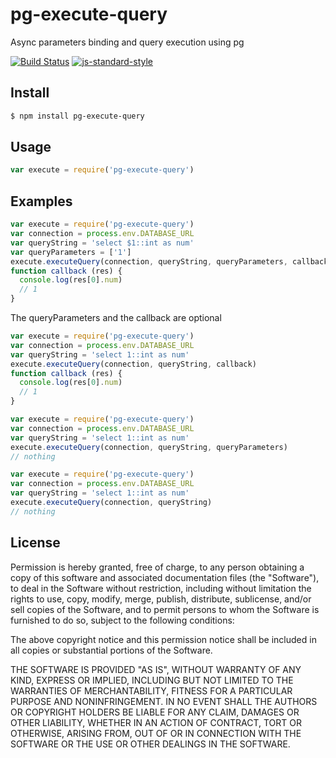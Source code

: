 # pg-execute-query
Async parameters binding and query execution using pg

[![Build Status](https://travis-ci.org/iomediamx/pg-execute-query.svg?branch=master)](https://travis-ci.org/iomediamx/pg-execute-query)
[![js-standard-style](https://img.shields.io/badge/code%20style-standard-brightgreen.svg)](http://standardjs.com/)

## Install
```sh
$ npm install pg-execute-query
```

## Usage
```javascript
var execute = require('pg-execute-query')
```

## Examples

```javascript
var execute = require('pg-execute-query')
var connection = process.env.DATABASE_URL
var queryString = 'select $1::int as num'
var queryParameters = ['1']
execute.executeQuery(connection, queryString, queryParameters, callback)
function callback (res) {
  console.log(res[0].num)
  // 1
}
```
The queryParameters and the callback are optional

```javascript
var execute = require('pg-execute-query')
var connection = process.env.DATABASE_URL
var queryString = 'select 1::int as num'
execute.executeQuery(connection, queryString, callback)
function callback (res) {
  console.log(res[0].num)
  // 1
}
```
```javascript
var execute = require('pg-execute-query')
var connection = process.env.DATABASE_URL
var queryString = 'select 1::int as num'
execute.executeQuery(connection, queryString, queryParameters)
// nothing
```
```javascript
var execute = require('pg-execute-query')
var connection = process.env.DATABASE_URL
var queryString = 'select 1::int as num'
execute.executeQuery(connection, queryString)
// nothing
```

## License

Permission is hereby granted, free of charge, to any person obtaining a copy of this software and associated documentation files (the "Software"), to deal in the Software without restriction, including without limitation the rights to use, copy, modify, merge, publish, distribute, sublicense, and/or sell copies of the Software, and to permit persons to whom the Software is furnished to do so, subject to the following conditions:

The above copyright notice and this permission notice shall be included in all copies or substantial portions of the Software.

THE SOFTWARE IS PROVIDED "AS IS", WITHOUT WARRANTY OF ANY KIND, EXPRESS OR IMPLIED, INCLUDING BUT NOT LIMITED TO THE WARRANTIES OF MERCHANTABILITY, FITNESS FOR A PARTICULAR PURPOSE AND NONINFRINGEMENT. IN NO EVENT SHALL THE AUTHORS OR COPYRIGHT HOLDERS BE LIABLE FOR ANY CLAIM, DAMAGES OR OTHER LIABILITY, WHETHER IN AN ACTION OF CONTRACT, TORT OR OTHERWISE, ARISING FROM, OUT OF OR IN CONNECTION WITH THE SOFTWARE OR THE USE OR OTHER DEALINGS IN THE SOFTWARE.
